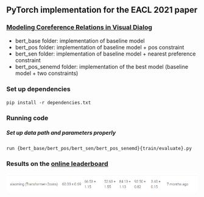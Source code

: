 ## PyTorch implementation for the EACL 2021 paper
### [Modeling Coreference Relations in Visual Dialog](https://www.aclweb.org/anthology/2021.eacl-main.290/)
* bert_base folder: implementation of baseline model
* bert_pos folder: implementation of baseline model + pos constraint
* bert_sen folder: implementation of baseline model + nearest preference constraint
* bert_pos_senemd folder: implementation of the best model (baseline model + two constraints)

### Set up dependencies 

`pip install -r dependencies.txt`

### Running code
##### Set up data path and parameters properly 
`run {bert_base/bert_pos/bert_sen/bert_pos_senemd}{train/evaluate}.py`

### Results on the [online leaderboard](https://eval.ai/web/challenges/challenge-page/518/leaderboard/1421)
![Image](https://github.com/Mingxiao-Li/Modeling-Coreference-Relations-in-Visual-Dialog/blob/master/results.png)
